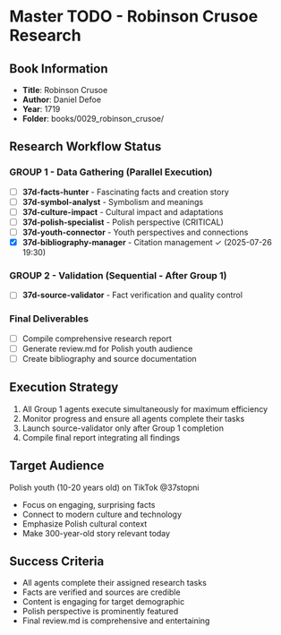 # Master TODO - Robinson Crusoe Research

## Book Information
- **Title**: Robinson Crusoe
- **Author**: Daniel Defoe
- **Year**: 1719
- **Folder**: books/0029_robinson_crusoe/

## Research Workflow Status

### GROUP 1 - Data Gathering (Parallel Execution)
- [ ] **37d-facts-hunter** - Fascinating facts and creation story
- [ ] **37d-symbol-analyst** - Symbolism and meanings  
- [ ] **37d-culture-impact** - Cultural impact and adaptations
- [ ] **37d-polish-specialist** - Polish perspective (CRITICAL)
- [ ] **37d-youth-connector** - Youth perspectives and connections
- [x] **37d-bibliography-manager** - Citation management ✓ (2025-07-26 19:30)

### GROUP 2 - Validation (Sequential - After Group 1)
- [ ] **37d-source-validator** - Fact verification and quality control

### Final Deliverables
- [ ] Compile comprehensive research report
- [ ] Generate review.md for Polish youth audience
- [ ] Create bibliography and source documentation

## Execution Strategy
1. All Group 1 agents execute simultaneously for maximum efficiency
2. Monitor progress and ensure all agents complete their tasks
3. Launch source-validator only after Group 1 completion
4. Compile final report integrating all findings

## Target Audience
Polish youth (10-20 years old) on TikTok @37stopni
- Focus on engaging, surprising facts
- Connect to modern culture and technology
- Emphasize Polish cultural context
- Make 300-year-old story relevant today

## Success Criteria
- All agents complete their assigned research tasks
- Facts are verified and sources are credible
- Content is engaging for target demographic
- Polish perspective is prominently featured
- Final review.md is comprehensive and entertaining